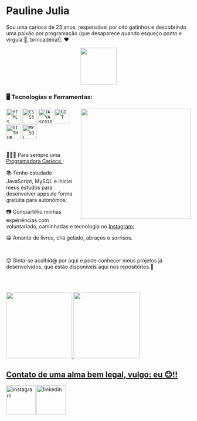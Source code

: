 <div dsplay="inline-block">
 
 <h1 align="left">Pauline Julia</h1>

Sou uma carioca de 23 anos, responsável por oito gatinhos e descobrindo uma paixão por programação (que desaparece quando esqueço ponto e vírgula 🤡, brincadeira!). ❤️

</div>

<p align="center">
  <img width="100px" src="https://www.purarteadesivos.com.br/wp-content/uploads/2019/10/adesivo-personalizado-baby-groot-sticker-para-carro-guardioes-da-galaxia-geek-pura-arte-adesivos.png" width="350">
</p>

### 🖥️ Tecnologias e Ferramentas: 
<img width="300px" align="right" src="">
<code><img width="40px" src="https://cdn.jsdelivr.net/gh/devicons/devicon/icons/html5/html5-original-wordmark.svg" title = "HTML5"/></code>
<code><img width="40px" src="https://cdn.jsdelivr.net/gh/devicons/devicon/icons/css3/css3-original-wordmark.svg" title = "CSS3"/></code>
<code><img width="40px" src="https://cdn.jsdelivr.net/gh/devicons/devicon/icons/javascript/javascript-original.svg" title = "JAVASCRIPT"/></code>
<code><img width="40px" src="https://cdn.jsdelivr.net/gh/devicons/devicon/icons/git/git-original.svg" title = "GIT"/></code>
<code><img width="40px" src="https://cdn.jsdelivr.net/gh/devicons/devicon/icons/github/github-original.svg" title = "GITHUB"/></code>
<code><img width="40px" src="https://cdn.jsdelivr.net/gh/devicons/devicon/icons/mysql/mysql-original.svg" title = "MYSQL"/></code>


</br>
</br>
<div display="inline-block">
 <p align="left">👩🏽‍💻 Para sempre uma <a href="https://programadorescariocas.rio/">Programadora Carioca </a>;</p>
 <p align="left">📚 Tenho estudado JavaScript, MySQL e iniciei meus estudos para desenvolver apps de forma gratuita para autonômos;</p>
 <p align="left">📷 Compartilho minhas experiências com voluntariado, caminhadas e tecnologia no <a href="https://www.instagram.com/paulinesjulia">Instagram;</a></p>
 <p align="left">😁 Amante de livros, chá gelado, abraços e sorrisos.</p>
</div>

</br>

😊 Sinta-se acolhid@ por aqui e pode conhecer meus projetos já desenvolvidos, que estão disponíveis aqui nos repositórios.📂

</br>

##
<p align="center">
 <div display="inline-block">
     <a href="https://github.com/Julia-Pauline">
     <img height="180em" src="https://github-readme-stats.vercel.app/api?username=Julia-Pauline&show_icons=true&theme=dracula&include_all_commits=true&count_private=true"/>
     <img height="180em" src="https://github-readme-stats.vercel.app/api/top-langs/?username=Julia-Pauline&layout=compact&langs_count=6&theme=dracula"/>
    </div>
</p>

## Contato de uma alma bem legal, vulgo: eu 😊!!
 <a href="https://www.instagram.com/paulinesjulia">
    <img align="left" width="80px" src="https://i.ibb.co/qkGSp1D/instagram.png" alt="instagram" style="vertical-align:top;">
  </a> 
  <a href="https://www.linkedin.com/in/pauline-julia-43a28a248/">
    <img width="80px" src="https://i.ibb.co/RyZx12b/linkedin.png" alt="linkedin" style="vertical-align:top;">
  </a>
   
